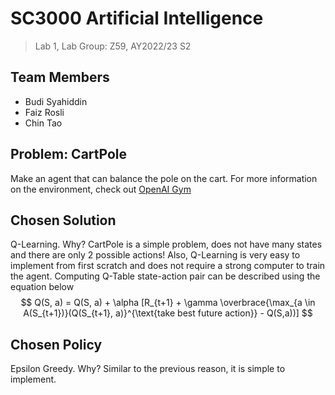 # SC3000 Artificial Intelligence
> Lab 1, Lab Group: Z59, AY2022/23 S2

## Team Members
- Budi Syahiddin
- Faiz Rosli
- Chin Tao

## Problem: CartPole
Make an agent that can balance the pole on the cart. For more information on the environment, check out 
[OpenAI Gym](https://gymnasium.farama.org/environments/classic_control/cart_pole/)

## Chosen Solution
Q-Learning. Why? CartPole is a simple problem, does not have many states and there are only 2 possible actions! 
Also, Q-Learning is very easy to implement from first scratch and does not require a strong computer to train the agent.
Computing Q-Table state-action pair can be described using the equation below
$$
Q(S, a) = Q(S, a) + \alpha [R_{t+1} + \gamma \overbrace{\max_{a \in A(S_{t+1})}(Q(S_{t+1}, a)}^{\text{take best future action}} - Q(S,a))]
$$

## Chosen Policy
Epsilon Greedy. Why? Similar to the previous reason, it is simple to implement.
